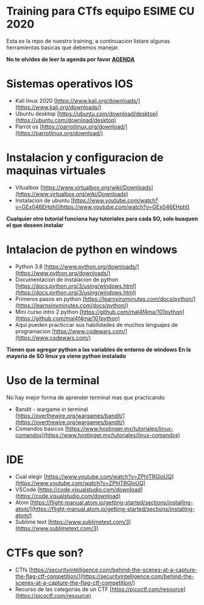 # Training para CTfs equipo ESIME CU 2020

Esta es la repo de nuestro training, a continuacion listare algunas herramientas basicas que debemos manejar.

******No te olvides de leer la agenda por favor** [AGENDA](https://github.com/mal4f4ma/ctf-ops/blob/master/agenda.md)****

# Sistemas operativos IOS
* Kali linux 2020 [https://www.kali.org/downloads/](https://www.kali.org/downloads/)
* Ubuntu desktop [https://ubuntu.com/download/desktop](https://ubuntu.com/download/desktop)
* Parrot os [https://parrotlinux.org/download/](https://parrotlinux.org/download/)

# Instalacion y configuracion de maquinas virtuales
* Vitualbox [https://www.virtualbox.org/wiki/Downloads](https://www.virtualbox.org/wiki/Downloads)
* Instalacion de ubuntu [https://www.youtube.com/watch?v=GEx046EHphI](https://www.youtube.com/watch?v=GEx046EHphI)
  
**Cualquier otro tutorial funciona hay tutoriales para cada SO, solo busquen el que deseen instalar**

# Intalacion de python en windows
* Python 3.8 [https://www.python.org/downloads/](https://www.python.org/downloads/)
* Documentacion de instalacion de python [https://docs.python.org/3/using/windows.html](https://docs.python.org/3/using/windows.html)
* Primeros pasos en python [https://learnxinyminutes.com/docs/python/](https://learnxinyminutes.com/docs/python/)
* Mini curso intro 2 python [https://github.com/mal4f4ma/101python](https://github.com/mal4f4ma/101python)
* Aqui pueden practiccar sus habilidades de muchos lenguajes de programacion [https://www.codewars.com/](https://www.codewars.com/)

**Tienen que agregar python a las variables de entorno de windows**
**En la mayoria de SO linux ya viene python instalado**

# Uso de la terminal
No hay mejor forma de aprender terminal mas que practicando
* Bandit - wargame in terminal [https://overthewire.org/wargames/bandit/](https://overthewire.org/wargames/bandit/)
* Comandos basicos [https://www.hostinger.mx/tutoriales/linux-comandos](https://www.hostinger.mx/tutoriales/linux-comandos)

# IDE
* Cual elegir [https://www.youtube.com/watch?v=ZPhlTRGloUQ](https://www.youtube.com/watch?v=ZPhlTRGloUQ)
* VSCode [https://code.visualstudio.com/download](https://code.visualstudio.com/download)
* Atom [https://flight-manual.atom.io/getting-started/sections/installing-atom/](https://flight-manual.atom.io/getting-started/sections/installing-atom/)
* Sublime text [https://www.sublimetext.com/3](https://www.sublimetext.com/3)

# CTFs que son?
* CTfs [https://securityintelligence.com/behind-the-scenes-at-a-capture-the-flag-ctf-competition/](https://securityintelligence.com/behind-the-scenes-at-a-capture-the-flag-ctf-competition/)
* Recurso de las categorias de un CTF [https://picoctf.com/resource](https://picoctf.com/resource)


